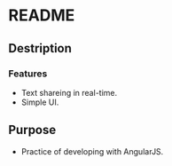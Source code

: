 # README

## Destription
### Features
* Text shareing in real-time.
* Simple UI.

## Purpose
* Practice of developing with AngularJS.

